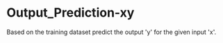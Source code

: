# Output_Prediction-xy
Based on the training dataset predict the output 'y' for the given input 'x'.
